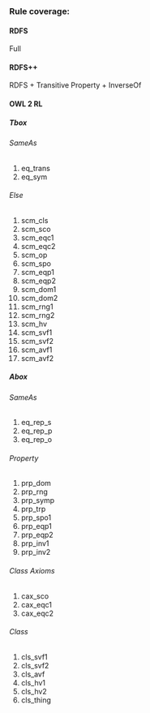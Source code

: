### Rule coverage:

#### RDFS

Full

#### RDFS++

RDFS + Transitive Property + InverseOf

#### OWL 2 RL

##### Tbox

###### SameAs

1. eq_trans
2. eq_sym

###### Else

1. scm_cls
2. scm_sco
3. scm_eqc1
4. scm_eqc2
5. scm_op
6. scm_spo
7. scm_eqp1
8. scm_eqp2
9. scm_dom1
10. scm_dom2
11. scm_rng1
12. scm_rng2
13. scm_hv
14. scm_svf1
15. scm_svf2
16. scm_avf1
17. scm_avf2

##### Abox

###### SameAs

1. eq_rep_s
2. eq_rep_p
3. eq_rep_o

###### Property

1. prp_dom
2. prp_rng
3. prp_symp
4. prp_trp
5. prp_spo1
6. prp_eqp1
7. prp_eqp2
8. prp_inv1
9. prp_inv2

###### Class Axioms

1. cax_sco
2. cax_eqc1
3. cax_eqc2

###### Class

1. cls_svf1
2. cls_svf2
3. cls_avf
4. cls_hv1
5. cls_hv2
6. cls_thing
